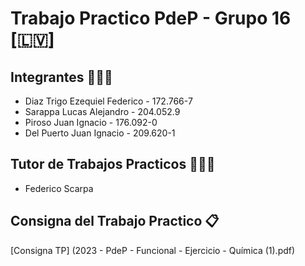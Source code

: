 # Trabajo Practico PdeP - Grupo 16 [🇱🇻]

## Integrantes 👨🏻‍💻
* Diaz Trigo Ezequiel Federico - 172.766-7
* Sarappa Lucas Alejandro - 204.052.9
* Piroso Juan Ignacio - 176.092-0
* Del Puerto Juan Ignacio - 209.620-1

## Tutor de Trabajos Practicos 👨🏻‍🏫

* Federico Scarpa

## Consigna del Trabajo Practico 📋
[Consigna TP] (2023 - PdeP - Funcional - Ejercicio - Química (1).pdf)
